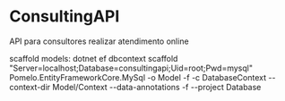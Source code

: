 # ConsultingAPI
API para consultores realizar atendimento online

scaffold models:
dotnet ef dbcontext scaffold "Server=localhost;Database=consultingapi;Uid=root;Pwd=mysql" Pomelo.EntityFrameworkCore.MySql -o Model -f -c DatabaseContext --context-dir Model/Context --data-annotations -f --project Database